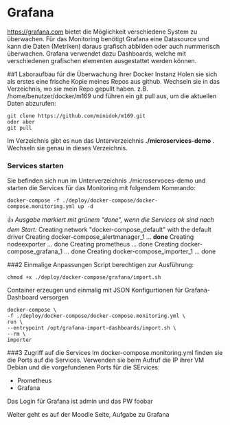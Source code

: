 # Grafana
https://grafana.com bietet die Möglichkeit verschiedene System zu überwachen.
Für das Monitoring benötigt Grafana eine Datasource und kann die Daten (Metriken) daraus grafisch abbilden oder auch nummerisch überwachen.
Grafana verwendet dazu Dashboards, welche mit verschiedenen grafischen elementen ausgestattet werden können.


##1 Laboraufbau für die Überwachung ihrer Docker Instanz
Holen sie sich als erstes eine frische Kopie meines Repos aus github. Wechseln sie in das Verzeichnis, wo sie mein Repo gepullt haben.
z.B. /home/benutzer/docker/m169
und führen ein git pull aus, um die aktuellen Daten abzurufen:

    git clone https://github.com/minidok/m169.git 
    oder aber
    git pull

Im Verzeichnis gibt es nun das Unterverzeichnis **./microservices-demo** .
Wechseln sie genau in dieses Verzeichnis.
### Services starten
Sie befinden sich nun im Unterverzeichnis ./microservoces-demo und starten die Services für das Monitoring mit folgendem Kommando:
    
    docker-compose -f ./deploy/docker-compose/docker-compose.monitoring.yml up -d

:+1: _Ausgabe markiert mit grünem "done", wenn die Services ok sind nach dem Start:_
Creating network "docker-compose_default" with the default driver
Creating docker-compose_alertmanager_1 ... **done**
Creating nodeexporter                  ... done
Creating prometheus                    ... done
Creating docker-compose_grafana_1      ... done
Creating docker-compose_importer_1     ... done

###2 Einmalige Anpassungen
Script berechtigen zur Ausführung:

    chmod +x ./deploy/docker-compose/grafana/import.sh
Container erzeugen und einmalig mit JSON Konfigurtionen für Grafana-Dashboard versorgen

    docker-compose \
    -f ./deploy/docker-compose/docker-compose.monitoring.yml \
    run \
    --entrypoint /opt/grafana-import-dashboards/import.sh \
    --rm \
    importer  

###3 Zugriff auf die Services
Im docker-compose.monitoring.yml finden sie die Ports auf die Services. Verwenden sie beim Aufruf die IP ihrer VM Debian und die vorgefundenen Ports für die SErvices:
* Prometheus
* Grafana

Das Login für Grafana ist admin und das PW foobar

Weiter geht es auf der Moodle Seite, Aufgabe zu Grafana

